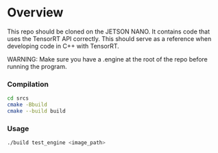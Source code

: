 # Overview

This repo should be cloned on the JETSON NANO. It contains code that uses the TensorRT API correctly. This should serve as a reference when developing code in C++ with TensorRT.

WARNING: Make sure you have a .engine at the root of the repo before running the program.

### Compilation
```bash
cd srcs
cmake -Bbuild
cmake --build build
```

### Usage
```bash
./build test_engine <image_path>
```

